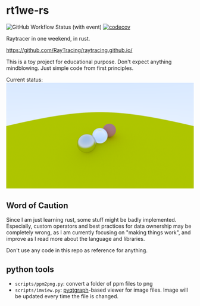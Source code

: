 # rt1we-rs

![GitHub Workflow Status (with event)](https://img.shields.io/github/actions/workflow/status/sevas/rt1we-rs/rust.yml)
[![codecov](https://codecov.io/gh/sevas/rt1we-rs/branch/main/graph/badge.svg?token=OATNZZ420B)](https://codecov.io/gh/sevas/rt1we-rs)

Raytracer in one weekend, in rust.

https://github.com/RayTracing/raytracing.github.io/

This is a toy project for educational purpose. 
Don't expect anything mindblowing. Just simple code from first principles. 

Current status: 
![](media/latest.png)


## Word of Caution

Since I am just learning rust, some stuff might be badly implemented.
Especially, custom operators and best practices for data ownership may
be completely wrong, as I am currently focusing on "making things work", and
improve as I read more about the language and libraries.

Don't use any code in this repo as reference for anything.


## python tools

- `scripts/ppm2png.py`: convert a folder of ppm files to png
- `scripts/imview.py`: [pyqtgraph](https://pyqtgraph.readthedocs.io/en/latest/)-based viewer for image files. Image will be updated every time the file is changed. 
